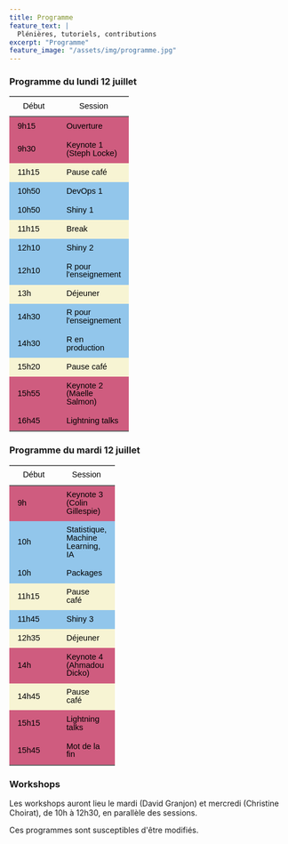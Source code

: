 ```yaml
---
title: Programme 
feature_text: |
  Plénières, tutoriels, contributions
excerpt: "Programme"
feature_image: "/assets/img/programme.jpg"
---
```



### Programme du lundi 12 juillet

<center>
<div class="tabwid"><style>.cl-d1193f3a{border-collapse:collapse;}.cl-d11324ba{font-family:'Helvetica';font-size:11pt;font-weight:normal;font-style:normal;text-decoration:none;color:rgba(0, 0, 0, 1.00);background-color:transparent;}.cl-d11332a2{margin:0;text-align:center;border-bottom: 0 solid rgba(0, 0, 0, 1.00);border-top: 0 solid rgba(0, 0, 0, 1.00);border-left: 0 solid rgba(0, 0, 0, 1.00);border-right: 0 solid rgba(0, 0, 0, 1.00);padding-bottom:5pt;padding-top:5pt;padding-left:5pt;padding-right:5pt;line-height: 1;background-color:transparent;}.cl-d11332b6{margin:0;text-align:left;border-bottom: 0 solid rgba(0, 0, 0, 1.00);border-top: 0 solid rgba(0, 0, 0, 1.00);border-left: 0 solid rgba(0, 0, 0, 1.00);border-right: 0 solid rgba(0, 0, 0, 1.00);padding-bottom:5pt;padding-top:5pt;padding-left:5pt;padding-right:5pt;line-height: 1;background-color:transparent;}.cl-d1136010{width:54pt;background-clip: padding-box;background-color:rgba(207, 92, 127, 1.00);vertical-align: middle;border-bottom: 0 solid rgba(0, 0, 0, 1.00);border-top: 0 solid rgba(0, 0, 0, 1.00);border-left: 0 solid rgba(0, 0, 0, 1.00);border-right: 0 solid rgba(0, 0, 0, 1.00);margin-bottom:0;margin-top:0;margin-left:0;margin-right:0;}.cl-d113602e{width:54pt;background-clip: padding-box;background-color:rgba(146, 198, 235, 1.00);vertical-align: middle;border-bottom: 0 solid rgba(0, 0, 0, 1.00);border-top: 0 solid rgba(0, 0, 0, 1.00);border-left: 0 solid rgba(0, 0, 0, 1.00);border-right: 0 solid rgba(0, 0, 0, 1.00);margin-bottom:0;margin-top:0;margin-left:0;margin-right:0;}.cl-d1136042{width:54pt;background-clip: padding-box;background-color:rgba(247, 244, 211, 1.00);vertical-align: middle;border-bottom: 0 solid rgba(0, 0, 0, 1.00);border-top: 0 solid rgba(0, 0, 0, 1.00);border-left: 0 solid rgba(0, 0, 0, 1.00);border-right: 0 solid rgba(0, 0, 0, 1.00);margin-bottom:0;margin-top:0;margin-left:0;margin-right:0;}.cl-d113604c{width:54pt;background-clip: padding-box;background-color:rgba(207, 92, 127, 1.00);vertical-align: middle;border-bottom: 2pt solid rgba(102, 102, 102, 1.00);border-top: 0 solid rgba(0, 0, 0, 1.00);border-left: 0 solid rgba(0, 0, 0, 1.00);border-right: 0 solid rgba(0, 0, 0, 1.00);margin-bottom:0;margin-top:0;margin-left:0;margin-right:0;}.cl-d1136056{width:54pt;background-color:transparent;vertical-align: middle;border-bottom: 2pt solid rgba(102, 102, 102, 1.00);border-top: 2pt solid rgba(102, 102, 102, 1.00);border-left: 0 solid rgba(0, 0, 0, 1.00);border-right: 0 solid rgba(0, 0, 0, 1.00);margin-bottom:0;margin-top:0;margin-left:0;margin-right:0;}caption {color: #777;margin-top: 10px;margin-bottom: 10px;text-align: center;}</style><table class='cl-d1193f3a'><thead><tr style="overflow-wrap:break-word;"><td class="cl-d1136056"><p class="cl-d11332a2"><span class="cl-d11324ba">Début</span></p></td><td class="cl-d1136056"><p class="cl-d11332a2"><span class="cl-d11324ba">Session</span></p></td></tr></thead><tbody><tr style="overflow-wrap:break-word;"><td class="cl-d1136010"><p class="cl-d11332b6"><span class="cl-d11324ba">9h15</span></p></td><td class="cl-d1136010"><p class="cl-d11332b6"><span class="cl-d11324ba">Ouverture</span></p></td></tr><tr style="overflow-wrap:break-word;"><td class="cl-d1136010"><p class="cl-d11332b6"><span class="cl-d11324ba">9h30</span></p></td><td class="cl-d1136010"><p class="cl-d11332b6"><span class="cl-d11324ba">Keynote 1 (Steph Locke)</span></p></td></tr><tr style="overflow-wrap:break-word;"><td class="cl-d1136042"><p class="cl-d11332b6"><span class="cl-d11324ba">11h15</span></p></td><td class="cl-d1136042"><p class="cl-d11332b6"><span class="cl-d11324ba">Pause café</span></p></td></tr><tr style="overflow-wrap:break-word;"><td class="cl-d113602e"><p class="cl-d11332b6"><span class="cl-d11324ba">10h50</span></p></td><td class="cl-d113602e"><p class="cl-d11332b6"><span class="cl-d11324ba">DevOps 1</span></p></td></tr><tr style="overflow-wrap:break-word;"><td class="cl-d113602e"><p class="cl-d11332b6"><span class="cl-d11324ba">10h50</span></p></td><td class="cl-d113602e"><p class="cl-d11332b6"><span class="cl-d11324ba">Shiny 1</span></p></td></tr><tr style="overflow-wrap:break-word;"><td class="cl-d1136042"><p class="cl-d11332b6"><span class="cl-d11324ba">11h15</span></p></td><td class="cl-d1136042"><p class="cl-d11332b6"><span class="cl-d11324ba">Break</span></p></td></tr><tr style="overflow-wrap:break-word;"><td class="cl-d113602e"><p class="cl-d11332b6"><span class="cl-d11324ba">12h10</span></p></td><td class="cl-d113602e"><p class="cl-d11332b6"><span class="cl-d11324ba">Shiny 2</span></p></td></tr><tr style="overflow-wrap:break-word;"><td class="cl-d113602e"><p class="cl-d11332b6"><span class="cl-d11324ba">12h10</span></p></td><td class="cl-d113602e"><p class="cl-d11332b6"><span class="cl-d11324ba">R pour l'enseignement</span></p></td></tr><tr style="overflow-wrap:break-word;"><td class="cl-d1136042"><p class="cl-d11332b6"><span class="cl-d11324ba">13h</span></p></td><td class="cl-d1136042"><p class="cl-d11332b6"><span class="cl-d11324ba">Déjeuner</span></p></td></tr><tr style="overflow-wrap:break-word;"><td class="cl-d113602e"><p class="cl-d11332b6"><span class="cl-d11324ba">14h30</span></p></td><td class="cl-d113602e"><p class="cl-d11332b6"><span class="cl-d11324ba">R pour l'enseignement</span></p></td></tr><tr style="overflow-wrap:break-word;"><td class="cl-d113602e"><p class="cl-d11332b6"><span class="cl-d11324ba">14h30</span></p></td><td class="cl-d113602e"><p class="cl-d11332b6"><span class="cl-d11324ba">R en production</span></p></td></tr><tr style="overflow-wrap:break-word;"><td class="cl-d1136042"><p class="cl-d11332b6"><span class="cl-d11324ba">15h20</span></p></td><td class="cl-d1136042"><p class="cl-d11332b6"><span class="cl-d11324ba">Pause café</span></p></td></tr><tr style="overflow-wrap:break-word;"><td class="cl-d1136010"><p class="cl-d11332b6"><span class="cl-d11324ba">15h55</span></p></td><td class="cl-d1136010"><p class="cl-d11332b6"><span class="cl-d11324ba">Keynote 2 (Maelle Salmon)</span></p></td></tr><tr style="overflow-wrap:break-word;"><td class="cl-d113604c"><p class="cl-d11332b6"><span class="cl-d11324ba">16h45</span></p></td><td class="cl-d113604c"><p class="cl-d11332b6"><span class="cl-d11324ba">Lightning talks</span></p></td></tr></tbody></table></div>
</center>

### Programme du mardi 12 juillet

<center>
<div class="tabwid"><style>.cl-10df4506{border-collapse:collapse;}.cl-10d9a196{font-family:'Helvetica';font-size:11pt;font-weight:normal;font-style:normal;text-decoration:none;color:rgba(0, 0, 0, 1.00);background-color:transparent;}.cl-10d9ba0a{margin:0;text-align:center;border-bottom: 0 solid rgba(0, 0, 0, 1.00);border-top: 0 solid rgba(0, 0, 0, 1.00);border-left: 0 solid rgba(0, 0, 0, 1.00);border-right: 0 solid rgba(0, 0, 0, 1.00);padding-bottom:5pt;padding-top:5pt;padding-left:5pt;padding-right:5pt;line-height: 1;background-color:transparent;}.cl-10d9ba46{margin:0;text-align:left;border-bottom: 0 solid rgba(0, 0, 0, 1.00);border-top: 0 solid rgba(0, 0, 0, 1.00);border-left: 0 solid rgba(0, 0, 0, 1.00);border-right: 0 solid rgba(0, 0, 0, 1.00);padding-bottom:5pt;padding-top:5pt;padding-left:5pt;padding-right:5pt;line-height: 1;background-color:transparent;}.cl-10d9fde4{width:54pt;background-clip: padding-box;background-color:rgba(207, 92, 127, 1.00);vertical-align: middle;border-bottom: 0 solid rgba(0, 0, 0, 1.00);border-top: 0 solid rgba(0, 0, 0, 1.00);border-left: 0 solid rgba(0, 0, 0, 1.00);border-right: 0 solid rgba(0, 0, 0, 1.00);margin-bottom:0;margin-top:0;margin-left:0;margin-right:0;}.cl-10d9fe0c{width:54pt;background-clip: padding-box;background-color:rgba(207, 92, 127, 1.00);vertical-align: middle;border-bottom: 2pt solid rgba(102, 102, 102, 1.00);border-top: 0 solid rgba(0, 0, 0, 1.00);border-left: 0 solid rgba(0, 0, 0, 1.00);border-right: 0 solid rgba(0, 0, 0, 1.00);margin-bottom:0;margin-top:0;margin-left:0;margin-right:0;}.cl-10d9fe16{width:54pt;background-clip: padding-box;background-color:rgba(146, 198, 235, 1.00);vertical-align: middle;border-bottom: 0 solid rgba(0, 0, 0, 1.00);border-top: 0 solid rgba(0, 0, 0, 1.00);border-left: 0 solid rgba(0, 0, 0, 1.00);border-right: 0 solid rgba(0, 0, 0, 1.00);margin-bottom:0;margin-top:0;margin-left:0;margin-right:0;}.cl-10d9fe20{width:54pt;background-clip: padding-box;background-color:rgba(247, 244, 211, 1.00);vertical-align: middle;border-bottom: 0 solid rgba(0, 0, 0, 1.00);border-top: 0 solid rgba(0, 0, 0, 1.00);border-left: 0 solid rgba(0, 0, 0, 1.00);border-right: 0 solid rgba(0, 0, 0, 1.00);margin-bottom:0;margin-top:0;margin-left:0;margin-right:0;}.cl-10d9fe2a{width:54pt;background-color:transparent;vertical-align: middle;border-bottom: 2pt solid rgba(102, 102, 102, 1.00);border-top: 2pt solid rgba(102, 102, 102, 1.00);border-left: 0 solid rgba(0, 0, 0, 1.00);border-right: 0 solid rgba(0, 0, 0, 1.00);margin-bottom:0;margin-top:0;margin-left:0;margin-right:0;}caption {color: #777;margin-top: 10px;margin-bottom: 10px;text-align: center;}</style><table class='cl-10df4506'><thead><tr style="overflow-wrap:break-word;"><td class="cl-10d9fe2a"><p class="cl-10d9ba0a"><span class="cl-10d9a196">Début</span></p></td><td class="cl-10d9fe2a"><p class="cl-10d9ba0a"><span class="cl-10d9a196">Session</span></p></td></tr></thead><tbody><tr style="overflow-wrap:break-word;"><td class="cl-10d9fde4"><p class="cl-10d9ba46"><span class="cl-10d9a196">9h</span></p></td><td class="cl-10d9fde4"><p class="cl-10d9ba46"><span class="cl-10d9a196">Keynote 3 (Colin Gillespie)</span></p></td></tr><tr style="overflow-wrap:break-word;"><td class="cl-10d9fe16"><p class="cl-10d9ba46"><span class="cl-10d9a196">10h</span></p></td><td class="cl-10d9fe16"><p class="cl-10d9ba46"><span class="cl-10d9a196">Statistique, Machine Learning, IA</span></p></td></tr><tr style="overflow-wrap:break-word;"><td class="cl-10d9fe16"><p class="cl-10d9ba46"><span class="cl-10d9a196">10h</span></p></td><td class="cl-10d9fe16"><p class="cl-10d9ba46"><span class="cl-10d9a196">Packages</span></p></td></tr><tr style="overflow-wrap:break-word;"><td class="cl-10d9fe20"><p class="cl-10d9ba46"><span class="cl-10d9a196">11h15</span></p></td><td class="cl-10d9fe20"><p class="cl-10d9ba46"><span class="cl-10d9a196">Pause café</span></p></td></tr><tr style="overflow-wrap:break-word;"><td class="cl-10d9fe16"><p class="cl-10d9ba46"><span class="cl-10d9a196">11h45</span></p></td><td class="cl-10d9fe16"><p class="cl-10d9ba46"><span class="cl-10d9a196">Shiny 3</span></p></td></tr><tr style="overflow-wrap:break-word;"><td class="cl-10d9fe20"><p class="cl-10d9ba46"><span class="cl-10d9a196">12h35</span></p></td><td class="cl-10d9fe20"><p class="cl-10d9ba46"><span class="cl-10d9a196">Déjeuner</span></p></td></tr><tr style="overflow-wrap:break-word;"><td class="cl-10d9fde4"><p class="cl-10d9ba46"><span class="cl-10d9a196">14h</span></p></td><td class="cl-10d9fde4"><p class="cl-10d9ba46"><span class="cl-10d9a196">Keynote 4 (Ahmadou Dicko)</span></p></td></tr><tr style="overflow-wrap:break-word;"><td class="cl-10d9fe20"><p class="cl-10d9ba46"><span class="cl-10d9a196">14h45</span></p></td><td class="cl-10d9fe20"><p class="cl-10d9ba46"><span class="cl-10d9a196">Pause café</span></p></td></tr><tr style="overflow-wrap:break-word;"><td class="cl-10d9fde4"><p class="cl-10d9ba46"><span class="cl-10d9a196">15h15</span></p></td><td class="cl-10d9fde4"><p class="cl-10d9ba46"><span class="cl-10d9a196">Lightning talks</span></p></td></tr><tr style="overflow-wrap:break-word;"><td class="cl-10d9fe0c"><p class="cl-10d9ba46"><span class="cl-10d9a196">15h45</span></p></td><td class="cl-10d9fe0c"><p class="cl-10d9ba46"><span class="cl-10d9a196">Mot de la fin</span></p></td></tr></tbody></table></div>
</center>

### Workshops

Les workshops auront lieu le mardi (David Granjon) et mercredi (Christine Choirat), de 10h à 12h30, en parallèle des sessions.

Ces programmes sont susceptibles d'être modifiés.


